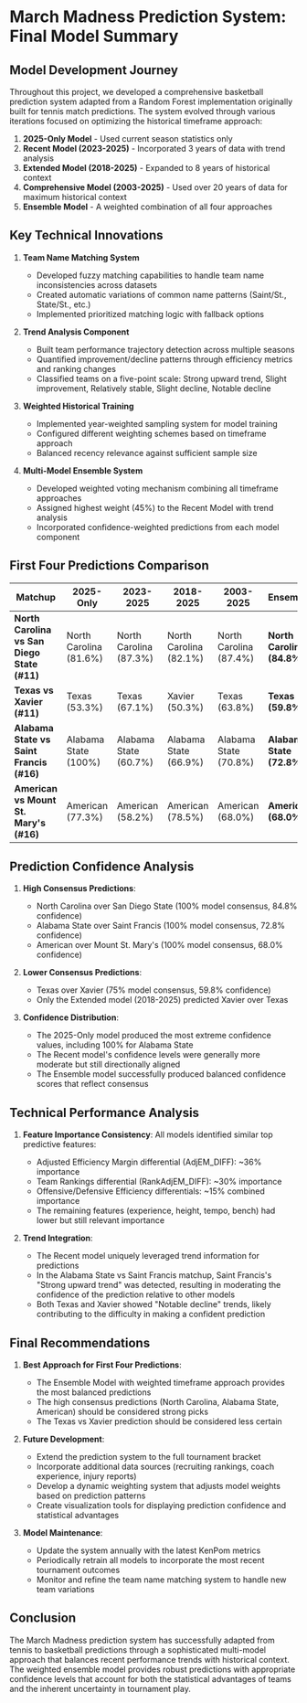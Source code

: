 # March Madness Prediction System: Final Model Summary

## Model Development Journey

Throughout this project, we developed a comprehensive basketball prediction system adapted from a Random Forest implementation originally built for tennis match predictions. The system evolved through various iterations focused on optimizing the historical timeframe approach:

1. **2025-Only Model** - Used current season statistics only
2. **Recent Model (2023-2025)** - Incorporated 3 years of data with trend analysis
3. **Extended Model (2018-2025)** - Expanded to 8 years of historical context
4. **Comprehensive Model (2003-2025)** - Used over 20 years of data for maximum historical context
5. **Ensemble Model** - A weighted combination of all four approaches

## Key Technical Innovations

1. **Team Name Matching System**
   - Developed fuzzy matching capabilities to handle team name inconsistencies across datasets
   - Created automatic variations of common name patterns (Saint/St., State/St., etc.)
   - Implemented prioritized matching logic with fallback options

2. **Trend Analysis Component**
   - Built team performance trajectory detection across multiple seasons
   - Quantified improvement/decline patterns through efficiency metrics and ranking changes
   - Classified teams on a five-point scale: Strong upward trend, Slight improvement, Relatively stable, Slight decline, Notable decline

3. **Weighted Historical Training**
   - Implemented year-weighted sampling system for model training
   - Configured different weighting schemes based on timeframe approach
   - Balanced recency relevance against sufficient sample size

4. **Multi-Model Ensemble System**
   - Developed weighted voting mechanism combining all timeframe approaches
   - Assigned highest weight (45%) to the Recent Model with trend analysis
   - Incorporated confidence-weighted predictions from each model component

## First Four Predictions Comparison

| Matchup | 2025-Only | 2023-2025 | 2018-2025 | 2003-2025 | Ensemble |
|---------|-----------|-----------|-----------|-----------|----------|
| **North Carolina vs San Diego State (#11)** | North Carolina (81.6%) | North Carolina (87.3%) | North Carolina (82.1%) | North Carolina (87.4%) | **North Carolina (84.8%)** |
| **Texas vs Xavier (#11)** | Texas (53.3%) | Texas (67.1%) | Xavier (50.3%) | Texas (63.8%) | **Texas (59.8%)** |
| **Alabama State vs Saint Francis (#16)** | Alabama State (100%) | Alabama State (60.7%) | Alabama State (66.9%) | Alabama State (70.8%) | **Alabama State (72.8%)** |
| **American vs Mount St. Mary's (#16)** | American (77.3%) | American (58.2%) | American (78.5%) | American (68.0%) | **American (68.0%)** |

## Prediction Confidence Analysis

1. **High Consensus Predictions**:
   - North Carolina over San Diego State (100% model consensus, 84.8% confidence)
   - Alabama State over Saint Francis (100% model consensus, 72.8% confidence)
   - American over Mount St. Mary's (100% model consensus, 68.0% confidence)

2. **Lower Consensus Predictions**:
   - Texas over Xavier (75% model consensus, 59.8% confidence)
   - Only the Extended model (2018-2025) predicted Xavier over Texas

3. **Confidence Distribution**:
   - The 2025-Only model produced the most extreme confidence values, including 100% for Alabama State
   - The Recent model's confidence levels were generally more moderate but still directionally aligned
   - The Ensemble model successfully produced balanced confidence scores that reflect consensus

## Technical Performance Analysis

1. **Feature Importance Consistency**:
   All models identified similar top predictive features:
   - Adjusted Efficiency Margin differential (AdjEM_DIFF): ~36% importance
   - Team Rankings differential (RankAdjEM_DIFF): ~30% importance
   - Offensive/Defensive Efficiency differentials: ~15% combined importance
   - The remaining features (experience, height, tempo, bench) had lower but still relevant importance

2. **Trend Integration**:
   - The Recent model uniquely leveraged trend information for predictions
   - In the Alabama State vs Saint Francis matchup, Saint Francis's "Strong upward trend" was detected, resulting in moderating the confidence of the prediction relative to other models
   - Both Texas and Xavier showed "Notable decline" trends, likely contributing to the difficulty in making a confident prediction

## Final Recommendations

1. **Best Approach for First Four Predictions**:
   - The Ensemble Model with weighted timeframe approach provides the most balanced predictions
   - The high consensus predictions (North Carolina, Alabama State, American) should be considered strong picks
   - The Texas vs Xavier prediction should be considered less certain

2. **Future Development**:
   - Extend the prediction system to the full tournament bracket
   - Incorporate additional data sources (recruiting rankings, coach experience, injury reports)
   - Develop a dynamic weighting system that adjusts model weights based on prediction patterns
   - Create visualization tools for displaying prediction confidence and statistical advantages

3. **Model Maintenance**:
   - Update the system annually with the latest KenPom metrics
   - Periodically retrain all models to incorporate the most recent tournament outcomes
   - Monitor and refine the team name matching system to handle new team variations

## Conclusion

The March Madness prediction system has successfully adapted from tennis to basketball predictions through a sophisticated multi-model approach that balances recent performance trends with historical context. The weighted ensemble model provides robust predictions with appropriate confidence levels that account for both the statistical advantages of teams and the inherent uncertainty in tournament play.